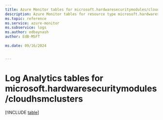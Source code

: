 ```yaml
---
title: Azure Monitor tables for microsoft.hardwaresecuritymodules/cloudhsmclusters
description: Azure Monitor tables for resource type microsoft.hardwaresecuritymodules/cloudhsmclusters
ms.topic: reference
ms.service: azure-monitor
ms.subservice: logs
ms.author: edbaynash
author: EdB-MSFT
   
ms.date: 09/16/2024


---
```


# Log Analytics tables for microsoft.hardwaresecuritymodules/cloudhsmclusters  

[!INCLUDE [table](~/reusable-content/ce-skilling/azure/includes/azure-monitor/reference/tables/microsoft-hardwaresecuritymodules_cloudhsmclusters-include.md)]

